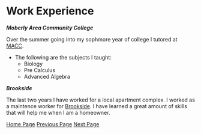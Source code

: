 # Work Experience

***Moberly Area Community College***
  
  Over the summer going into my sophmore year of college I tutored at [MACC](https://www.macc.edu/winterminimester?gclid=CjwKCAjwwsmLBhACEiwANq-tXB1PrfsQL67o0itY0MCJXA-H0bn45B1toeD3ewWkY3uTRPOkX1KqFhoCxHAQAvD_BwE). 
  - The following are the subjects I taught: 
    - Biology
    - Pre Calculus 
    - Advanced Algebra
 

***Brookside***

  The last two years I have worked for a local apartment complex. I worked as a maintence worker for [Brookside](https://www.liveatbrookside.com/). I have learned a great amount of skills that will help me when I am a homeowner. 



[Home Page](README.md) [Previous Page](Page3.md) [Next Page](Page4.md)
